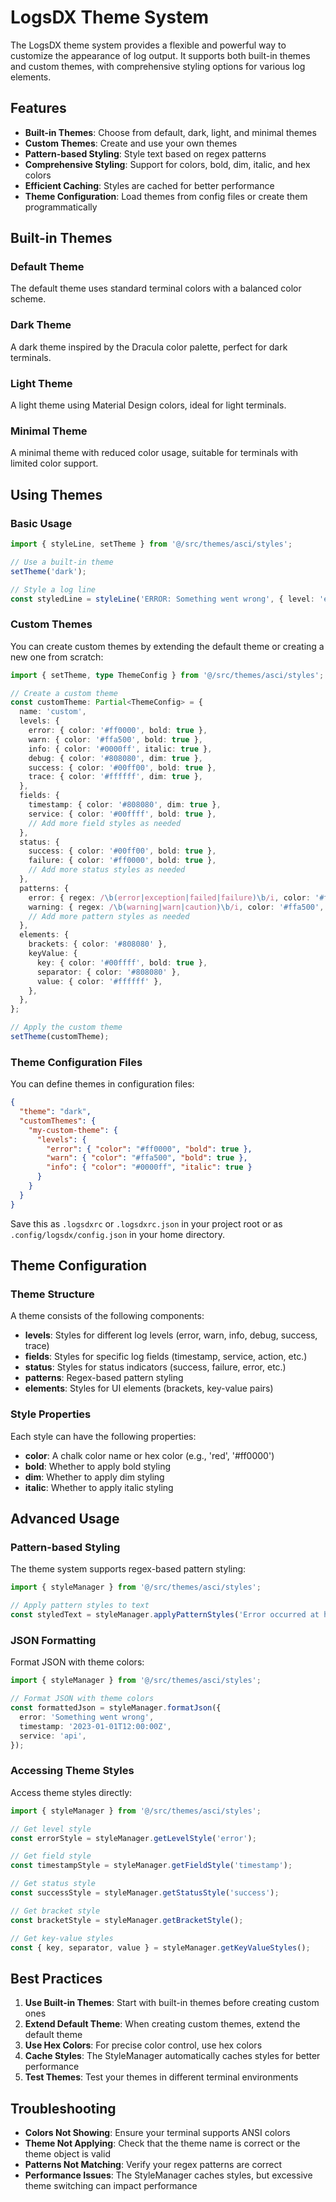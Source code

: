 # LogsDX Theme System

The LogsDX theme system provides a flexible and powerful way to customize the appearance of log output. It supports both built-in themes and custom themes, with comprehensive styling options for various log elements.

## Features

- **Built-in Themes**: Choose from default, dark, light, and minimal themes
- **Custom Themes**: Create and use your own themes
- **Pattern-based Styling**: Style text based on regex patterns
- **Comprehensive Styling**: Support for colors, bold, dim, italic, and hex colors
- **Efficient Caching**: Styles are cached for better performance
- **Theme Configuration**: Load themes from config files or create them programmatically

## Built-in Themes

### Default Theme
The default theme uses standard terminal colors with a balanced color scheme.

### Dark Theme
A dark theme inspired by the Dracula color palette, perfect for dark terminals.

### Light Theme
A light theme using Material Design colors, ideal for light terminals.

### Minimal Theme
A minimal theme with reduced color usage, suitable for terminals with limited color support.

## Using Themes

### Basic Usage

```typescript
import { styleLine, setTheme } from '@/src/themes/asci/styles';

// Use a built-in theme
setTheme('dark');

// Style a log line
const styledLine = styleLine('ERROR: Something went wrong', { level: 'error' });
```

### Custom Themes

You can create custom themes by extending the default theme or creating a new one from scratch:

```typescript
import { setTheme, type ThemeConfig } from '@/src/themes/asci/styles';

// Create a custom theme
const customTheme: Partial<ThemeConfig> = {
  name: 'custom',
  levels: {
    error: { color: '#ff0000', bold: true },
    warn: { color: '#ffa500', bold: true },
    info: { color: '#0000ff', italic: true },
    debug: { color: '#808080', dim: true },
    success: { color: '#00ff00', bold: true },
    trace: { color: '#ffffff', dim: true },
  },
  fields: {
    timestamp: { color: '#808080', dim: true },
    service: { color: '#00ffff', bold: true },
    // Add more field styles as needed
  },
  status: {
    success: { color: '#00ff00', bold: true },
    failure: { color: '#ff0000', bold: true },
    // Add more status styles as needed
  },
  patterns: {
    error: { regex: /\b(error|exception|failed|failure)\b/i, color: '#ff0000', bold: true },
    warning: { regex: /\b(warning|warn|caution)\b/i, color: '#ffa500', bold: true },
    // Add more pattern styles as needed
  },
  elements: {
    brackets: { color: '#808080' },
    keyValue: {
      key: { color: '#00ffff', bold: true },
      separator: { color: '#808080' },
      value: { color: '#ffffff' },
    },
  },
};

// Apply the custom theme
setTheme(customTheme);
```

### Theme Configuration Files

You can define themes in configuration files:

```json
{
  "theme": "dark",
  "customThemes": {
    "my-custom-theme": {
      "levels": {
        "error": { "color": "#ff0000", "bold": true },
        "warn": { "color": "#ffa500", "bold": true },
        "info": { "color": "#0000ff", "italic": true }
      }
    }
  }
}
```

Save this as `.logsdxrc` or `.logsdxrc.json` in your project root or as `.config/logsdx/config.json` in your home directory.

## Theme Configuration

### Theme Structure

A theme consists of the following components:

- **levels**: Styles for different log levels (error, warn, info, debug, success, trace)
- **fields**: Styles for specific log fields (timestamp, service, action, etc.)
- **status**: Styles for status indicators (success, failure, error, etc.)
- **patterns**: Regex-based pattern styling
- **elements**: Styles for UI elements (brackets, key-value pairs)

### Style Properties

Each style can have the following properties:

- **color**: A chalk color name or hex color (e.g., 'red', '#ff0000')
- **bold**: Whether to apply bold styling
- **dim**: Whether to apply dim styling
- **italic**: Whether to apply italic styling

## Advanced Usage

### Pattern-based Styling

The theme system supports regex-based pattern styling:

```typescript
import { styleManager } from '@/src/themes/asci/styles';

// Apply pattern styles to text
const styledText = styleManager.applyPatternStyles('Error occurred at https://example.com');
```

### JSON Formatting

Format JSON with theme colors:

```typescript
import { styleManager } from '@/src/themes/asci/styles';

// Format JSON with theme colors
const formattedJson = styleManager.formatJson({
  error: 'Something went wrong',
  timestamp: '2023-01-01T12:00:00Z',
  service: 'api',
});
```

### Accessing Theme Styles

Access theme styles directly:

```typescript
import { styleManager } from '@/src/themes/asci/styles';

// Get level style
const errorStyle = styleManager.getLevelStyle('error');

// Get field style
const timestampStyle = styleManager.getFieldStyle('timestamp');

// Get status style
const successStyle = styleManager.getStatusStyle('success');

// Get bracket style
const bracketStyle = styleManager.getBracketStyle();

// Get key-value styles
const { key, separator, value } = styleManager.getKeyValueStyles();
```

## Best Practices

1. **Use Built-in Themes**: Start with built-in themes before creating custom ones
2. **Extend Default Theme**: When creating custom themes, extend the default theme
3. **Use Hex Colors**: For precise color control, use hex colors
4. **Cache Styles**: The StyleManager automatically caches styles for better performance
5. **Test Themes**: Test your themes in different terminal environments

## Troubleshooting

- **Colors Not Showing**: Ensure your terminal supports ANSI colors
- **Theme Not Applying**: Check that the theme name is correct or the theme object is valid
- **Patterns Not Matching**: Verify your regex patterns are correct
- **Performance Issues**: The StyleManager caches styles, but excessive theme switching can impact performance 